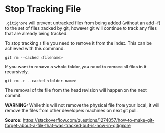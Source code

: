 # Stop Tracking File

`.gitignore` will prevent untracked files from being added (without an add -f) to the set of files tracked by git, however git will continue to track any files that are already being tracked.

To stop tracking a file you need to remove it from the index. This can be achieved with this command.

`git rm --cached <filename>`

If you want to remove a whole folder, you need to remove all files in it recursively.

`git rm -r --cached <folder-name>`

The removal of the file from the head revision will happen on the next commit.

**WARNING:** While this will not remove the physical file from your local, it will remove the files from other developers machines on next git pull.

**Source:** <https://stackoverflow.com/questions/1274057/how-to-make-git-forget-about-a-file-that-was-tracked-but-is-now-in-gitignore>
